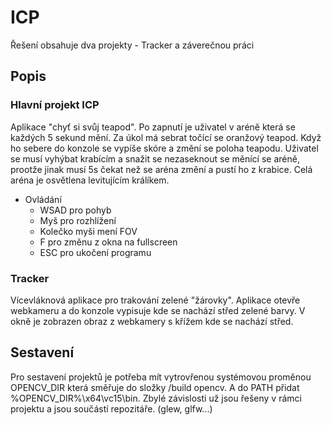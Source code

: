 # ICP
Řešení obsahuje dva projekty - Tracker a záverečnou práci
## Popis

### Hlavní projekt ICP
Aplikace "chyť si svůj teapod". Po zapnutí je uživatel v aréně která se každých 5 sekund mění. Za úkol má sebrat točící se oranžový teapod. Když ho sebere do konzole se vypíše skóre a změní se poloha teapodu. Uživatel se musí vyhýbat krabícím a snažit se nezaseknout se měnící se aréně, prootže jinak musí 5s čekat než se aréna změní a pustí ho z krabice. Celá aréna je osvětlena levitujícím králíkem.

- Ovládání 
    - WSAD pro pohyb
    - Myš pro rozhlížení
    - Kolečko myši mení FOV
    - F pro změnu z okna na fullscreen
    - ESC pro ukočení programu

### Tracker
Vícevláknová aplikace pro trakování zelené "žárovky". Aplikace otevře webkameru a do konzole vypisuje kde se nachází střed zelené barvy. V okně je zobrazen obraz z webkamery s křížem kde se nachází střed.

## Sestavení
Pro sestavení projektů je potřeba mít vytrovřenou systémovou proměnou OPENCV_DIR která směřuje do složky /build opencv. A do PATH přidat %OPENCV_DIR%\x64\vc15\bin. Zbylé závislosti už jsou řešeny v rámci projektu a jsou součástí repozitáře. (glew, glfw...)
